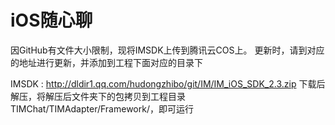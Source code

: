 # iOS随心聊

因GitHub有文件大小限制，现将IMSDK上传到腾讯云COS上。 更新时，请到对应的地址进行更新，并添加到工程下面对应的目录下

IMSDK : http://dldir1.qq.com/hudongzhibo/git/IM/IM_iOS_SDK_2.3.zip 下载后解压，将解压后文件夹下的包拷贝到工程目录 TIMChat/TIMAdapter/Framework/，即可运行

